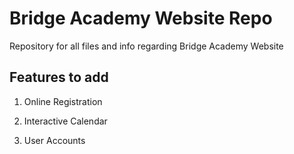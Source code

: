 <h1>Bridge Academy Website Repo</h1>

<p>Repository for all files and info regarding Bridge Academy Website </p>

<h2>Features to add</h2>
<ol>
<li> <p>Online Registration</p> </li>
<li> <p>Interactive Calendar</p></li>
<li> <p>User Accounts</p></li>
</ol>


